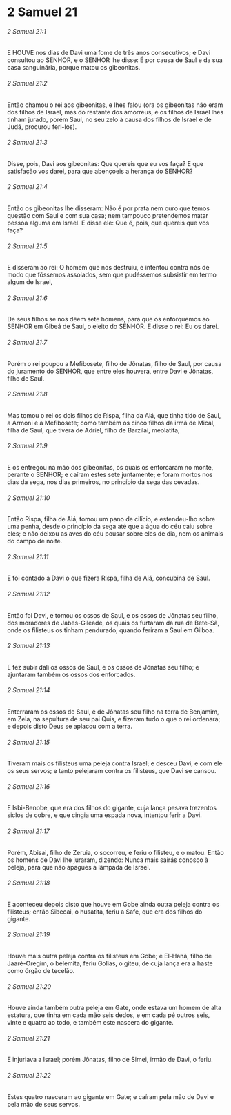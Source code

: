 # 2 Samuel 21

###### 2 Samuel 21:1

E HOUVE nos dias de Davi uma fome de três anos consecutivos; e Davi consultou ao SENHOR, e o SENHOR lhe disse: É por causa de Saul e da sua casa sanguinária, porque matou os gibeonitas.

###### 2 Samuel 21:2

Então chamou o rei aos gibeonitas, e lhes falou (ora os gibeonitas não eram dos filhos de Israel, mas do restante dos amorreus, e os filhos de Israel lhes tinham jurado, porém Saul, no seu zelo à causa dos filhos de Israel e de Judá, procurou feri-los).

###### 2 Samuel 21:3

Disse, pois, Davi aos gibeonitas: Que quereis que eu vos faça? E que satisfação vos darei, para que abençoeis a herança do SENHOR?

###### 2 Samuel 21:4

Então os gibeonitas lhe disseram: Não é por prata nem ouro que temos questão com Saul e com sua casa; nem tampouco pretendemos matar pessoa alguma em Israel. E disse ele: Que é, pois, que quereis que vos faça?

###### 2 Samuel 21:5

E disseram ao rei: O homem que nos destruiu, e intentou contra nós de modo que fôssemos assolados, sem que pudéssemos subsistir em termo algum de Israel,

###### 2 Samuel 21:6

De seus filhos se nos dêem sete homens, para que os enforquemos ao SENHOR em Gibeá de Saul, o eleito do SENHOR. E disse o rei: Eu os darei.

###### 2 Samuel 21:7

Porém o rei poupou a Mefibosete, filho de Jônatas, filho de Saul, por causa do juramento do SENHOR, que entre eles houvera, entre Davi e Jônatas, filho de Saul.

###### 2 Samuel 21:8

Mas tomou o rei os dois filhos de Rispa, filha da Aiá, que tinha tido de Saul, a Armoni e a Mefibosete; como também os cinco filhos da irmã de Mical, filha de Saul, que tivera de Adriel, filho de Barzilai, meolatita,

###### 2 Samuel 21:9

E os entregou na mão dos gibeonitas, os quais os enforcaram no monte, perante o SENHOR; e caíram estes sete juntamente; e foram mortos nos dias da sega, nos dias primeiros, no princípio da sega das cevadas.

###### 2 Samuel 21:10

Então Rispa, filha de Aiá, tomou um pano de cilício, e estendeu-lho sobre uma penha, desde o princípio da sega até que a água do céu caiu sobre eles; e não deixou as aves do céu pousar sobre eles de dia, nem os animais do campo de noite.

###### 2 Samuel 21:11

E foi contado a Davi o que fizera Rispa, filha de Aiá, concubina de Saul.

###### 2 Samuel 21:12

Então foi Davi, e tomou os ossos de Saul, e os ossos de Jônatas seu filho, dos moradores de Jabes-Gileade, os quais os furtaram da rua de Bete-Sã, onde os filisteus os tinham pendurado, quando feriram a Saul em Gilboa.

###### 2 Samuel 21:13

E fez subir dali os ossos de Saul, e os ossos de Jônatas seu filho; e ajuntaram também os ossos dos enforcados.

###### 2 Samuel 21:14

Enterraram os ossos de Saul, e de Jônatas seu filho na terra de Benjamim, em Zela, na sepultura de seu pai Quis, e fizeram tudo o que o rei ordenara; e depois disto Deus se aplacou com a terra.

###### 2 Samuel 21:15

Tiveram mais os filisteus uma peleja contra Israel; e desceu Davi, e com ele os seus servos; e tanto pelejaram contra os filisteus, que Davi se cansou.

###### 2 Samuel 21:16

E Isbi-Benobe, que era dos filhos do gigante, cuja lança pesava trezentos siclos de cobre, e que cingia uma espada nova, intentou ferir a Davi.

###### 2 Samuel 21:17

Porém, Abisai, filho de Zeruia, o socorreu, e feriu o filisteu, e o matou. Então os homens de Davi lhe juraram, dizendo: Nunca mais sairás conosco à peleja, para que não apagues a lâmpada de Israel.

###### 2 Samuel 21:18

E aconteceu depois disto que houve em Gobe ainda outra peleja contra os filisteus; então Sibecai, o husatita, feriu a Safe, que era dos filhos do gigante.

###### 2 Samuel 21:19

Houve mais outra peleja contra os filisteus em Gobe; e El-Hanã, filho de Jaaré-Oregim, o belemita, feriu Golias, o giteu, de cuja lança era a haste como órgão de tecelão.

###### 2 Samuel 21:20

Houve ainda também outra peleja em Gate, onde estava um homem de alta estatura, que tinha em cada mão seis dedos, e em cada pé outros seis, vinte e quatro ao todo, e também este nascera do gigante.

###### 2 Samuel 21:21

E injuriava a Israel; porém Jônatas, filho de Simei, irmão de Davi, o feriu.

###### 2 Samuel 21:22

Estes quatro nasceram ao gigante em Gate; e caíram pela mão de Davi e pela mão de seus servos.

